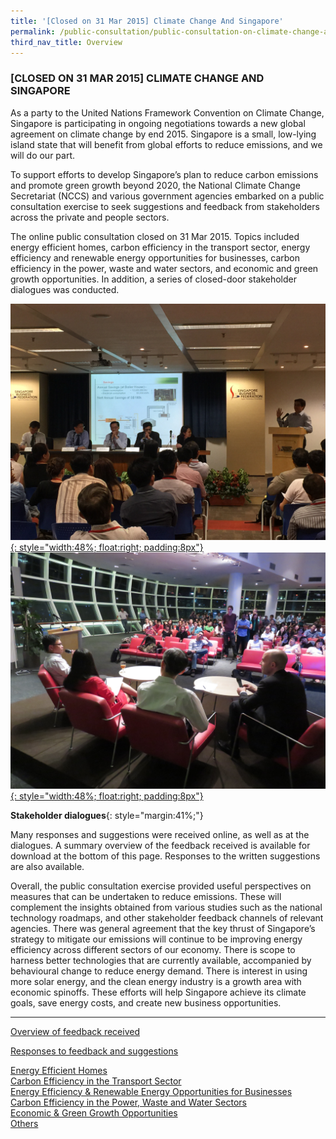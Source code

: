 ```yaml
---
title: '[Closed on 31 Mar 2015] Climate Change And Singapore'
permalink: /public-consultation/public-consultation-on-climate-change-and-singapore/
third_nav_title: Overview
---
```


### [CLOSED ON 31 MAR 2015] CLIMATE CHANGE AND SINGAPORE

As a party to the United Nations Framework Convention on Climate Change, Singapore is participating in ongoing negotiations towards a new global agreement on climate change by end 2015. Singapore is a small, low-lying island state that will benefit from global efforts to reduce emissions, and we will do our part.

To support efforts to develop Singapore’s plan to reduce carbon emissions and promote green growth beyond 2020, the National Climate Change Secretariat (NCCS) and various government agencies embarked on a public consultation exercise to seek suggestions and feedback from stakeholders across the private and people sectors.

The online public consultation closed on 31 Mar 2015. Topics included energy efficient homes, carbon efficiency in the transport sector, energy efficiency and renewable energy opportunities for businesses, carbon efficiency in the power, waste and water sectors, and economic and green growth opportunities. In addition, a series of closed-door stakeholder dialogues was conducted.

<a href="/images/stakeholder-dialogues.jpg" target="_blank"> ![Stakeholder dialogues](/images/stakeholder-dialogues.jpg "Stakeholder dialogues"){: style="width:48%; float:right; padding:8px"}</a>
<a href="/images/stakeholder-dialogues1.jpg" target="_blank"> ![Stakeholder dialogues](/images/stakeholder-dialogues1.jpg "Stakeholder dialogues"){: style="width:48%; float:right; padding:8px"}</a>


**Stakeholder dialogues**{: style="margin:41%;"}

Many responses and suggestions were received online, as well as at the dialogues. A summary overview of the feedback received is available for download at the bottom of this page. Responses to the written suggestions are also available.

Overall, the public consultation exercise provided useful perspectives on measures that can be undertaken to reduce emissions. These will complement the insights obtained from various studies such as the national technology roadmaps, and other stakeholder feedback channels of relevant agencies. There was general agreement that the key thrust of Singapore’s strategy to mitigate our emissions will continue to be improving energy efficiency across different sectors of our economy. There is scope to harness better technologies that are currently available, accompanied by behavioural change to reduce energy demand. There is interest in using more solar energy, and the clean energy industry is a growth area with economic spinoffs. These efforts will help Singapore achieve its climate goals, save energy costs, and create new business opportunities.

___

[<a href="/docs/default-source/default-document-library/nccs-public-consultation-overview-(june-2015).pdf" target="_blank">Overview of feedback received</a>](/docs/default-source/default-document-library/nccs-public-consultation-overview-(june-2015).pdf)

<u>Responses to feedback and suggestions</u>

[<a href="/docs/default-source/default-document-library/responses-to-feedback-and-suggestions-on-energy-efficient-homes-2-(june-2015).pdf" target="_blank">Energy Efficient Homes</a>](/docs/default-source/default-document-library/responses-to-feedback-and-suggestions-on-energy-efficient-homes-2-(june-2015).pdf)  
[<a href="/docs/default-source/default-document-library/responses_to_transport_sector_suggestions_(updated).pdf" target="_blank">Carbon Efficiency in the Transport Sector</a>](/docs/default-source/default-document-library/responses_to_transport_sector_suggestions_(updated).pdf)  
[<a href="/docs/default-source/default-document-library/responses-to-feedback-and-suggestions-on-ee-and-re-opportunities-for-businesses-(june-2015).pdf" target="_blank">Energy Efficiency & Renewable Energy Opportunities for Businesses</a>](/docs/default-source/default-document-library/responses-to-feedback-and-suggestions-on-ee-and-re-opportunities-for-businesses-(june-2015).pdf)  
[<a href="/docs/default-source/default-document-library/responses-to-feedback-and-suggestions-on-carbon-efficiency-in-the-power-waste-water-sectors-2-(june-2015).pdf?sfvrsn=d42094d9_0" target="_blank">Carbon Efficiency in the Power, Waste and Water Sectors</a>](/docs/default-source/default-document-library/responses-to-feedback-and-suggestions-on-carbon-efficiency-in-the-power-waste-water-sectors-2-(june-2015).pdf?sfvrsn=d42094d9_0)  
[<a href="/docs/default-source/default-document-library/responses-to-feedback-and-suggestions-on-economic-and-green-growth-opportunities-(june-2015).pdf?sfvrsn=b45e7523_0" target="_blank">Economic & Green Growth Opportunities</a>](/docs/default-source/default-document-library/responses-to-feedback-and-suggestions-on-economic-and-green-growth-opportunities-(june-2015).pdf?sfvrsn=b45e7523_0)  
[<a href="/docs/default-source/default-document-library/responses-to-other-suggestions-(june-2015).pdf?sfvrsn=6f5bb939_0" target="_blank">Others</a>](/docs/default-source/default-document-library/responses-to-other-suggestions-(june-2015).pdf?sfvrsn=6f5bb939_0)


